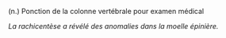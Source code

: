 (n.) Ponction de la colonne vertébrale pour examen médical

*La rachicentèse a révélé des anomalies dans la moelle épinière.*